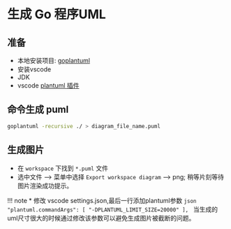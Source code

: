 # 生成 Go 程序UML

## 准备
* 本地安装项目: [goplantuml](https://github.com/jfeliu007/goplantuml)
* 安装vscode
* JDK
* vscode [plantuml 插件](https://marketplace.visualstudio.com/items?itemName=jebbs.plantuml)

## 命令生成 puml
```bash
goplantuml -recursive ./ > diagram_file_name.puml
```

## 生成图片
* 在 `workspace` 下找到 `*.puml` 文件
* 选中文件 --> 菜单中选择 `Export workspace diagram` --> png; 稍等片刻等待图片渲染成功提示。

!!! note
    * 修改 vscode settings.json,最后一行添加plantuml参数
    ```json
    "plantuml.commandArgs": [
        "-DPLANTUML_LIMIT_SIZE=20000"
    ],
    ```
    当生成的uml尺寸很大的时候通过修改该参数可以避免生成图片被截断的问题。


